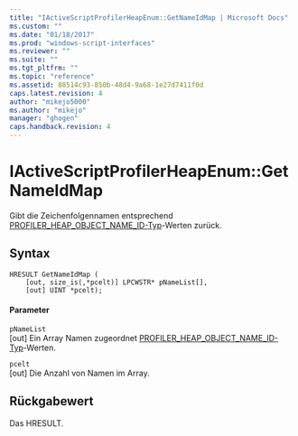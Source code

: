```yaml
---
title: "IActiveScriptProfilerHeapEnum::GetNameIdMap | Microsoft Docs"
ms.custom: ""
ms.date: "01/18/2017"
ms.prod: "windows-script-interfaces"
ms.reviewer: ""
ms.suite: ""
ms.tgt_pltfrm: ""
ms.topic: "reference"
ms.assetid: 88514c93-850b-48d4-9a68-1e27d7411f0d
caps.latest.revision: 4
author: "mikejo5000"
ms.author: "mikejo"
manager: "ghogen"
caps.handback.revision: 4
---
```

# IActiveScriptProfilerHeapEnum::GetNameIdMap
Gibt die Zeichenfolgennamen entsprechend [PROFILER\_HEAP\_OBJECT\_NAME\_ID\-Typ](../../winscript/reference/profiler-heap-object-name-id-type.md)\-Werten zurück.  
  
## Syntax  
  
```  
HRESULT GetNameIdMap (  
    [out, size_is(,*pcelt)] LPCWSTR* pNameList[],   
    [out] UINT *pcelt);  
```  
  
#### Parameter  
 `pNameList`  
 \[out\] Ein Array Namen zugeordnet [PROFILER\_HEAP\_OBJECT\_NAME\_ID\-Typ](../../winscript/reference/profiler-heap-object-name-id-type.md)\-Werten.  
  
 `pcelt`  
 \[out\] Die Anzahl von Namen im Array.  
  
## Rückgabewert  
 Das HRESULT.